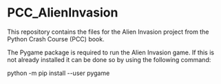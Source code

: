 # PCC_AlienInvasion
This repository contains the files for the Alien Invasion project from the Python Crash Course (PCC) book.

The Pygame package is required to run the Alien Invasion game. If this is not already installed it can be done so by using the following command:

python -m pip install --user pygame
